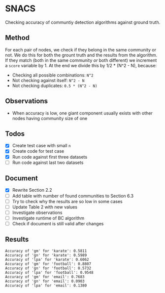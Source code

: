 # SNACS
Checking accuracy of communtiy detection algorithms against ground truth.

## Method
For each pair of nodes, we check if they belong in the same community or not. We do this for both the grount truth and the results from the algorithm. If they match (both in the same community _or_ both different) we increment a `score` variable by 1. At the end we divide this by 1/2 * (N^2 - N), because:
- Checking all possible combinations: `N^2`
- Not checking against itself: `N^2 - N`
- Not checking duplicates: `0.5 * (N^2 - N)`

## Observations
- When accuracy is low, one giant component usually exists with other nodes having community size of one

## Todos
- [x] Create test case with small `n`
- [x] Create code for test case
- [x] Run code against first three datasets
- [ ] Run code against last two datasets

## Document
- [x] Rewrite Section 2.2
- [ ] Add table with number of found communities to Section 6.3
- [ ] Try to check why the results are so low in some cases
- [ ] Update Table 2 with new values
- [ ] Investigate observations
- [ ] Investigate runtime of BC algorithm
- [ ] Check if document is still valid after changes

## Results
```
Accuracy of 'gm' for 'karate': 0.5811
Accuracy of 'gn' for 'karate': 0.5989
Accuracy of 'lpa' for 'karate': 0.6062
Accuracy of 'gm' for 'football': 0.8807
Accuracy of 'gn' for 'football': 0.5732
Accuracy of 'lpa' for 'football': 0.9548
Accuracy of 'gm' for 'email': 0.7683
Accuracy of 'gn' for 'email': 0.0903
Accuracy of 'lpa' for 'email': 0.1380
```
